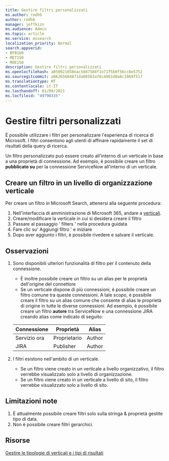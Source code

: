 ```yaml
---
title: Gestire filtri personalizzati
ms.author: rodhb
author: rodhb
manager: jeffkizn
ms.audience: Admin
ms.topic: article
ms.service: mssearch
localization_priority: Normal
search.appverid:
- BFB160
- MET150
- MOE150
description: Gestire filtri personalizzati
ms.openlocfilehash: a050921058eac50d7588f1e71f5b0f56cc8e5752
ms.sourcegitcommit: a86265684871da86562a76c4961d0a6c1869f517
ms.translationtype: MT
ms.contentlocale: it-IT
ms.lasthandoff: 01/09/2021
ms.locfileid: "49790335"
---
```

# <a name="manage-custom-filters"></a>Gestire filtri personalizzati

È possibile utilizzare i filtri per personalizzare l'esperienza di ricerca di Microsoft. I filtri consentono agli utenti di affinare rapidamente il set di risultati della query di ricerca.

Un filtro personalizzato può essere creato all'interno di un verticale in base a una proprietà di connessione. Ad esempio, è possibile creare un filtro **pubblicato su** per la connessione ServiceNow all'interno di un verticale.

## <a name="create-a-filter-in-an-organizational-level-vertical"></a>Creare un filtro in un livello di organizzazione verticale

Per creare un filtro in Microsoft Search, attenersi alla seguente procedura:

1. Nell'interfaccia di amministrazione di Microsoft 365, andare a [verticali](https://admin.microsoft.com/Adminportal/Home#/MicrosoftSearch/verticals).
1. Creare/modificare la verticale in cui si desidera creare il filtro
1. Passare al passaggio ' filters ' nella procedura guidata
1. Fare clic su' Aggiungi filtro ' e iniziare
1. Dopo aver aggiunto i filtri, è possibile rivedere e salvare il verticale.

## <a name="things-to-consider"></a>Osservazioni

1. Sono disponibili ulteriori funzionalità di filtro per il contenuto della connessione.

    - È inoltre possibile creare un filtro su un alias per le proprietà dell'origine del connettore
    - Se un verticale dispone di più connessioni, è possibile creare un filtro comune tra queste connessioni. A tale scopo, è possibile creare il filtro su un alias comune che consente di alias le proprietà di origine in tutte le diverse connessioni. Ad esempio, è possibile creare un filtro **autore** tra ServiceNow e una connessione JIRA creando alias come indicato di seguito:

    | Connessione | Proprietà | Alias |
    | --- | --- | --- |
    | Servizio ora | Proprietario | Author |
    | JIRA | Publisher | Author |

1. I filtri esistono nell'ambito di un verticale.

    - Se un filtro viene creato in un verticale a livello organizzativo, il filtro verrebbe visualizzato solo a livello di organizzazione.
    - Se un filtro viene creato in un verticale a livello di sito, il filtro verrebbe visualizzato solo a livello di sito.

## <a name="known-limitations"></a>Limitazioni note

1. È attualmente possibile creare filtri solo sulla stringa & proprietà gestite tipo di data.
1. Non è possibile creare filtri gerarchici.

## <a name="resources"></a>Risorse

[Gestire le tipologie di verticali e i tipi di risultati](customize-search-page.md)
